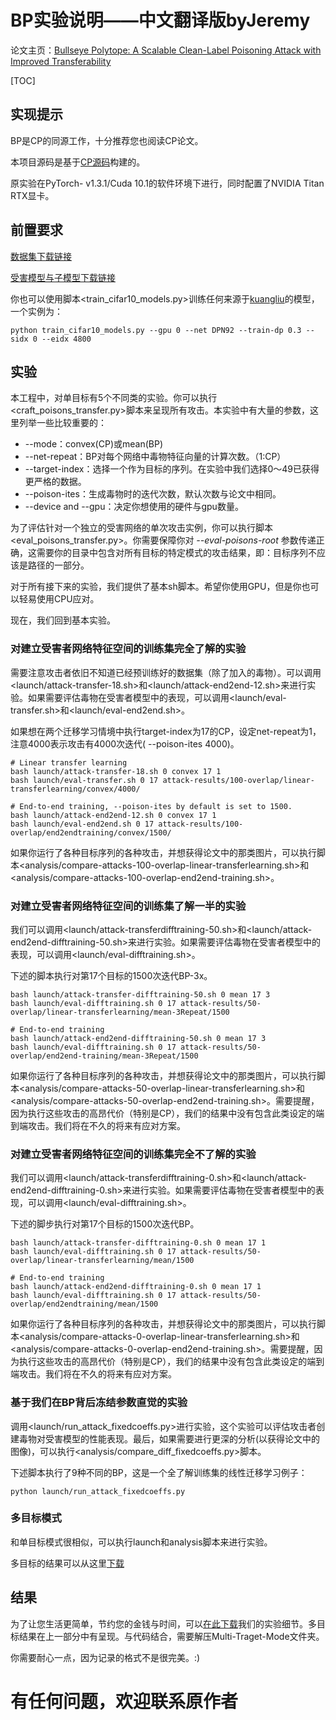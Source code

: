 # BP实验说明——中文翻译版byJeremy

论文主页：[Bullseye Polytope: A Scalable Clean-Label Poisoning Attack with Improved Transferability](https://arxiv.org/abs/2005.00191)

[TOC]

## 实现提示

BP是CP的同源工作，十分推荐您也阅读CP论文。

本项目源码是基于[CP源码](https://github.com/zhuchen03/ConvexPolytopePosioning/)构建的。

原实验在PyTorch- v1.3.1/Cuda 10.1的软件环境下进行，同时配置了NVIDIA Titan RTX显卡。



##  前置要求

[数据集下载链接](https://drive.google.com/file/d/1wVRobdlwvD9-VL9mYKCu_onq8PbbyP0V/view?usp=sharing)

[受害模型与子模型下载链接](https://drive.google.com/file/d/1TwxNbJ1arDNQrBJdt5AFeaAbKC65HOko/view?usp=sharing)

你也可以使用脚本<train_cifar10_models.py>训练任何来源于[kuangliu](https://github.com/kuangliu/pytorch-cifar)的模型，一个实例为：

```shell
python train_cifar10_models.py --gpu 0 --net DPN92 --train-dp 0.3 --sidx 0 --eidx 4800
```



## 实验

本工程中，对单目标有5个不同类的实验。你可以执行<craft_poisons_transfer.py>脚本来呈现所有攻击。本实验中有大量的参数，这里列举一些比较重要的：

* --mode：convex(CP)或mean(BP)
* --net-repeat：BP对每个网络中毒物特征向量的计算次数。（1:CP）
* --target-index：选择一个作为目标的序列。在实验中我们选择0～49已获得更严格的数据。
* --poison-ites：生成毒物时的迭代次数，默认次数与论文中相同。
* --device and --gpu：决定你想使用的硬件与gpu数量。

为了评估针对一个独立的受害网络的单次攻击实例，你可以执行脚本<eval_poisons_transfer.py>。你需要保障你对 *--eval-poisons-root* 参数传递正确，这需要你的目录中包含对所有目标的特定模式的攻击结果，即：目标序列不应该是路径的一部分。

对于所有接下来的实验，我们提供了基本sh脚本。希望你使用GPU，但是你也可以轻易使用CPU应对。

现在，我们回到基本实验。

### 对建立受害者网络特征空间的训练集完全了解的实验

需要注意攻击者依旧不知道已经预训练好的数据集（除了加入的毒物）。可以调用<launch/attack-transfer-18.sh>和<launch/attack-end2end-12.sh>来进行实验。如果需要评估毒物在受害者模型中的表现，可以调用<launch/eval-transfer.sh>和<launch/eval-end2end.sh>。

如果想在两个迁移学习情境中执行target-index为17的CP，设定net-repeat为1，注意4000表示攻击有4000次迭代( --poison-ites 4000)。

``` shell
# Linear transfer learning
bash launch/attack-transfer-18.sh 0 convex 17 1
bash launch/eval-transfer.sh 0 17 attack-results/100-overlap/linear-transferlearning/convex/4000/

# End-to-end training, --poison-ites by default is set to 1500.
bash launch/attack-end2end-12.sh 0 convex 17 1
bash launch/eval-end2end.sh 0 17 attack-results/100-overlap/end2endtraining/convex/1500/
```

如果你运行了各种目标序列的各种攻击，并想获得论文中的那类图片，可以执行脚本<analysis/compare-attacks-100-overlap-linear-transferlearning.sh>和<analysis/compare-attacks-100-overlap-end2end-training.sh>。



### 对建立受害者网络特征空间的训练集了解一半的实验

我们可以调用<launch/attack-transferdifftraining-50.sh>和<launch/attack-end2end-difftraining-50.sh>来进行实验。如果需要评估毒物在受害者模型中的表现，可以调用<launch/eval-difftraining.sh>。

下述的脚本执行对第17个目标的1500次迭代BP-3x。

``` shell
bash launch/attack-transfer-difftraining-50.sh 0 mean 17 3
bash launch/eval-difftraining.sh 0 17 attack-results/50-overlap/linear-transferlearning/mean-3Repeat/1500

# End-to-end training
bash launch/attack-end2end-difftraining-50.sh 0 mean 17 3
bash launch/eval-difftraining.sh 0 17 attack-results/50-overlap/end2end-training/mean-3Repeat/1500
```

如果你运行了各种目标序列的各种攻击，并想获得论文中的那类图片，可以执行脚本<analysis/compare-attacks-50-overlap-linear-transferlearning.sh>和<analysis/compare-attacks-50-overlap-end2end-training.sh>。需要提醒，因为执行这些攻击的高昂代价（特别是CP），我们的结果中没有包含此类设定的端到端攻击。我们将在不久的将来有应对方案。



### 对建立受害者网络特征空间的训练集完全不了解的实验

我们可以调用<launch/attack-transferdifftraining-0.sh>和<launch/attack-end2end-difftraining-0.sh>来进行实验。如果需要评估毒物在受害者模型中的表现，可以调用<launch/eval-difftraining.sh>。

下述的脚步执行对第17个目标的1500次迭代BP。

``` shell
bash launch/attack-transfer-difftraining-0.sh 0 mean 17 1
bash launch/eval-difftraining.sh 0 17 attack-results/50-overlap/linear-transferlearning/mean/1500

# End-to-end training
bash launch/attack-end2end-difftraining-0.sh 0 mean 17 1
bash launch/eval-difftraining.sh 0 17 attack-results/50-overlap/end2endtraining/mean/1500
```

如果你运行了各种目标序列的各种攻击，并想获得论文中的那类图片，可以执行脚本<analysis/compare-attacks-0-overlap-linear-transferlearning.sh>和<analysis/compare-attacks-0-overlap-end2end-training.sh>。需要提醒，因为执行这些攻击的高昂代价（特别是CP），我们的结果中没有包含此类设定的端到端攻击。我们将在不久的将来有应对方案。



### 基于我们在BP背后冻结参数直觉的实验

调用<launch/run_attack_fixedcoeffs.py>进行实验，这个实验可以评估攻击者创建毒物对受害模型的性能表现。最后，如果需要进行更深的分析(以获得论文中的图像)，可以执行<analysis/compare_diff_fixedcoeffs.py>脚本。

下述脚本执行了9种不同的BP，这是一个全了解训练集的线性迁移学习例子：

``` shell
python launch/run_attack_fixedcoeffs.py
```



### 多目标模式

和单目标模式很相似，可以执行launch和analysis脚本来进行实验。

多目标的结果可以从这里[下载](https://drive.google.com/file/d/13p24HnylrDLPIv3EHv7VGvwJgbqqctSg/view?usp=sharing)



## 结果

为了让您生活更简单，节约您的金钱与时间，可以[在此下载](https://drive.google.com/file/d/1mbQs239HVxnOLHdh1I2lE1B3zsmaBSO3/view?usp=sharing)我们的实验细节。多目标结果在上一部分中有呈现。与代码结合，需要解压Multi-Traget-Mode文件夹。

你需要耐心一点，因为记录的格式不是很完美。:)



# 有任何问题，欢迎联系原作者